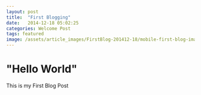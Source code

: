 ```yaml
---
layout: post
title:  "First Blogging"
date:   2014-12-18 05:02:25
categories: Welcome Post
tags: featured
image: /assets/article_images/FirstBlog-201412-18/mobile-first-blog-image.jpg
---
```



<h1>"Hello World"</h1>

This is my First Blog Post 

